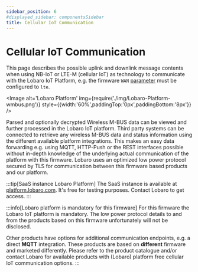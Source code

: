 ```yaml
---
sidebar_position: 6
#displayed_sidebar: componentsSidebar
title: Cellular IoT Communication
---
```


# Cellular IoT Communication

This page describes the possible uplink and downlink message contents when using NB-IoT or LTE-M (cellular IoT) as
technology to communicate with the Lobaro IoT Platform, e.g. the
firmware `WAN` [parameter](configuration-parameter.md#general)
must be configured to `lte`.

<Image alt='Lobaro Platform'
img={require('./img/Lobaro-Platform-wmbus.png')}
style={{width:'60%',paddingTop:'0px',paddingBottom:'8px'}} />

Parsed and optionally decrypted Wireless M-BUS data can be viewed and further processed in the Lobaro IoT platform.
Third party systems can be connected
to retrieve any wireless M-BUS data and status information using the different available platform integrations. This
makes an easy data forwarding
e.g. using MQTT, HTTP-Push or the REST interfaces possible without in-depth knowledge of the underlying actual
communication of the platform with this firmware. Lobaro uses an optimized low power protocol secured by TLS for
communication between
this firmware based products and our platform.

:::tip[SaaS instance Lobaro Platform]
The SaaS instance is available at [platform.lobaro.com](https://platform.lobaro.com/). It's free for testing purposes.
Contact Lobaro to get access.
:::

:::info[Lobaro platform is mandatory for this firmware]
For this firmware the Lobaro IoT platform is mandatory. The low power protocol details to and from the products based on
this
firmware unfortunately will not be disclosed.

Other products have options for additional communication endpoints, e.g. a direct **MQTT**
integration. These products are based on **different** firmware and marketed differently. Please refer to the product
catalogue and/or
contact Lobaro for available products with (Lobaro) platform free cellular IoT communication options.
:::

